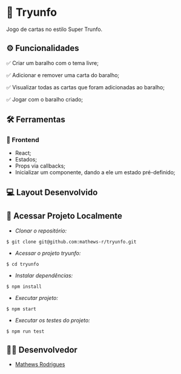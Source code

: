 # :scroll: Tryunfo

Jogo de cartas no estilo Super Trunfo.

## ⚙️ Funcionalidades
✅ Criar um baralho com o tema livre;

✅ Adicionar e remover uma carta do baralho;

✅ Visualizar todas as cartas que foram adicionadas ao baralho;

✅ Jogar com o baralho criado;

## :hammer_and_wrench: Ferramentas 
### 🍮 Frontend
- React;
- Estados;
- Props via callbacks;
- Inicializar um componente, dando a ele um estado pré-definido;

## :computer: Layout Desenvolvido

## 📁 Acessar Projeto Localmente

- *Clonar o repositório:*

```
$ git clone git@github.com:mathews-r/tryunfo.git
```

- *Acessar o projeto tryunfo:*

```
$ cd tryunfo
```

- *Instalar dependências:*

```
$ npm install
```

- *Executar projeto:*

```
$ npm start
```
- *Executar os testes do projeto:*

```
$ npm run test
```
## 👨‍💻 Desenvolvedor

- [Mathews Rodrigues](https://www.linkedin.com/in/mathewsrodrigues/)

